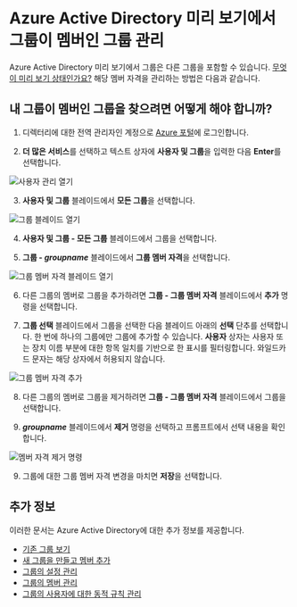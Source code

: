 <properties
	pageTitle="Azure Active Directory 미리 보기에서 그룹이 멤버인 그룹 관리 | Microsoft Azure"
	description="Azure Active Directory에서 그룹은 다른 그룹을 포함할 수 있습니다. 해당 멤버 자격을 관리하는 방법은 다음과 같습니다."
	services="active-directory"
	documentationCenter=""
	authors="curtand"
	manager="femila"
	editor=""/>

<tags
	ms.service="active-directory"
	ms.workload="identity"
	ms.tgt_pltfrm="na"
	ms.devlang="na"
	ms.topic="article"
	ms.date="09/12/2016"
	ms.author="curtand"/>


# Azure Active Directory 미리 보기에서 그룹이 멤버인 그룹 관리

Azure Active Directory 미리 보기에서 그룹은 다른 그룹을 포함할 수 있습니다. [무엇이 미리 보기 상태인가요?](active-directory-preview-explainer.md) 해당 멤버 자격을 관리하는 방법은 다음과 같습니다.

## 내 그룹이 멤버인 그룹을 찾으려면 어떻게 해야 합니까?

1.  디렉터리에 대한 전역 관리자인 계정으로 [Azure 포털](https://portal.azure.com)에 로그인합니다.

2.  **더 많은 서비스**를 선택하고 텍스트 상자에 **사용자 및 그룹**을 입력한 다음 **Enter**를 선택합니다.

  ![사용자 관리 열기](./media/active-directory-groups-membership-azure-portal/search-user-management.png)

3.  **사용자 및 그룹** 블레이드에서 **모든 그룹**을 선택합니다.

  ![그룹 블레이드 열기](./media/active-directory-groups-membership-azure-portal/view-groups-blade.png)

4. **사용자 및 그룹 - 모든 그룹** 블레이드에서 그룹을 선택합니다.

5. **그룹 - *groupname*** 블레이드에서 **그룹 멤버 자격**을 선택합니다.

  ![그룹 멤버 자격 블레이드 열기](./media/active-directory-groups-membership-azure-portal/group-membership-blade.png)

6. 다른 그룹의 멤버로 그룹을 추가하려면 **그룹 - 그룹 멤버 자격** 블레이드에서 **추가** 명령을 선택합니다.

7. **그룹 선택** 블레이드에서 그룹을 선택한 다음 블레이드 아래의 **선택** 단추를 선택합니다. 한 번에 하나의 그룹에만 그룹에 추가할 수 있습니다. **사용자** 상자는 사용자 또는 장치 이름 부분에 대한 항목 일치를 기반으로 한 표시를 필터링합니다. 와일드카드 문자는 해당 상자에서 허용되지 않습니다.

  ![그룹 멤버 자격 추가](./media/active-directory-groups-membership-azure-portal/add-group-membership.png)

8. 다른 그룹의 멤버로 그룹을 제거하려면 **그룹 - 그룹 멤버 자격** 블레이드에서 그룹을 선택합니다.

9. ***groupname*** 블레이드에서 **제거** 명령을 선택하고 프롬프트에서 선택 내용을 확인합니다.

  ![멤버 자격 제거 명령](./media/active-directory-groups-membership-azure-portal/remove-group-membership.png)

9. 그룹에 대한 그룹 멤버 자격 변경을 마치면 **저장**을 선택합니다.


## 추가 정보

이러한 문서는 Azure Active Directory에 대한 추가 정보를 제공합니다.

* [기존 그룹 보기](active-directory-groups-view-azure-portal.md)
* [새 그룹을 만들고 멤버 추가](active-directory-groups-create-azure-portal.md)
* [그룹의 설정 관리](active-directory-groups-settings-azure-portal.md)
* [그룹의 멤버 관리](active-directory-groups-members-azure-portal.md)
* [그룹의 사용자에 대한 동적 규칙 관리](active-directory-groups-dynamic-membership-azure-portal.md)

<!---HONumber=AcomDC_0914_2016-->